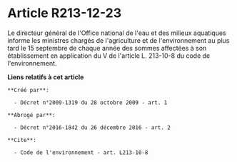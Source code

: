 # Article R213-12-23

Le directeur général de l'Office national de l'eau et des milieux aquatiques informe les ministres chargés de l'agriculture
et de l'environnement au plus tard le 15 septembre de chaque année des sommes affectées à son établissement en application du
V de l'article L. 213-10-8 du code de l'environnement.

**Liens relatifs à cet article**

	**Créé par**:

	  - Décret n°2009-1319 du 28 octobre 2009 - art. 1

	**Abrogé par**:

	  - Décret n°2016-1842 du 26 décembre 2016 - art. 2

	**Cite**:

	  - Code de l'environnement - art. L213-10-8
